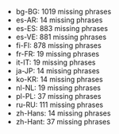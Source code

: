 - bg-BG: 1019 missing phrases
- es-AR: 14 missing phrases
- es-ES: 883 missing phrases
- es-VE: 881 missing phrases
- fi-FI: 878 missing phrases
- fr-FR: 19 missing phrases
- it-IT: 19 missing phrases
- ja-JP: 14 missing phrases
- ko-KR: 14 missing phrases
- nl-NL: 19 missing phrases
- pl-PL: 37 missing phrases
- ru-RU: 111 missing phrases
- zh-Hans: 14 missing phrases
- zh-Hant: 37 missing phrases
